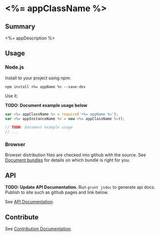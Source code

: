 
# <%= appClassName %>

## Summary

<%= appDescription %>

## Usage

### Node.js

Install to your project using npm:

```
npm install <%= appName %> --save-dev
```

Use it:

**TODO: Document example usage below**

```javascript
var <%= appClassName %> = require('<%= appName %>');
var <%= appInstanceName %> = new <%= appClassName %>();

// TODO: Document example usage
// ...
```

### Browser

Browser distribution files are checked into github with the source. See [Document bundles](./dist/README.md) for details on which bundle is right for you.

## API

**TODO: Update API Documentation.** Run `grunt jsdoc` to generate api docs. Publish to site such as github pages and link below.

See [API Documentation]().

## Contribute

See [Contribution Documentation](./CONTRIBUTE.md).
